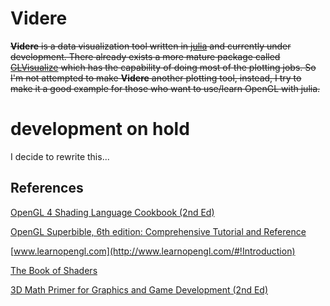 # Videre
~~**Videre** is a data visualization tool written in [julia](http://julialang.org) and currently under development. There already exists a more mature package called [GLVisualize](https://github.com/JuliaGL/GLVisualize.jl) which has the capability of doing most of the plotting jobs. So I'm not attempted to make **Videre** another plotting tool, instead, I try to make it a good example for those who want to use/learn OpenGL with julia.~~

# development on hold
I decide to rewrite this...






## References

[OpenGL 4 Shading Language Cookbook (2nd Ed)](http://www.amazon.com/OpenGL-Shading-Language-Cookbook-Edition/dp/1782167021)

[OpenGL Superbible, 6th edition: Comprehensive Tutorial and Reference](http://www.openglsuperbible.com)

[www.learnopengl.com](http://www.learnopengl.com/#!Introduction)

[The Book of Shaders](http://patriciogonzalezvivo.com/2015/thebookofshaders/00/)

[3D Math Primer for Graphics and Game Development (2nd Ed)](http://www.amazon.com/Math-Primer-Graphics-Development-Edition/dp/1568817231)
